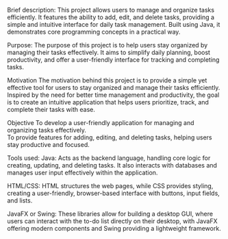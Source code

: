 Brief description:
This project allows users to manage and organize tasks efficiently. It features the ability to add, edit, and delete tasks, providing a simple and intuitive interface for daily task management. Built using Java, it demonstrates core programming concepts in a practical way.


Purpose:
The purpose of this project is to help users stay organized by managing their tasks effectively. It aims to simplify daily planning, boost productivity, and offer a user-friendly interface for tracking and completing tasks.


Motivation
The motivation behind this project is to provide a simple yet effective tool for users to stay organized and manage their tasks efficiently. Inspired by the need for better time management and productivity, the goal is to create an intuitive application that helps users prioritize, track, and complete their tasks with ease.


Objective
To develop a user-friendly application for managing and organizing tasks effectively.  
To provide features for adding, editing, and deleting tasks, helping users stay productive and focused.


Tools used:
Java: Acts as the backend language, handling core logic for creating, updating, and deleting tasks. It also interacts with databases and manages user input effectively within the application.

HTML/CSS: HTML structures the web pages, while CSS provides styling, creating a user-friendly, browser-based interface with buttons, input fields, and lists.

JavaFX or Swing: These libraries allow for building a desktop GUI, where users can interact with the to-do list directly on their desktop, with JavaFX offering modern components and Swing providing a lightweight framework.

